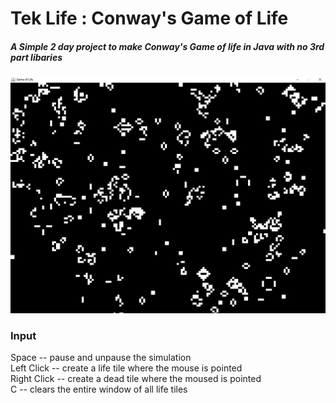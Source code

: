 Tek Life : Conway's Game of Life
===============
##### A Simple 2 day project to make Conway's Game of life in Java with no 3rd part libaries
![alt text](https://raw.githubusercontent.com/amtektonics/Conways_Game_of_Life/master/graphics/TekLife_v0.1a.png "ScreenShot1")

### Input
Space -- pause and unpause the simulation<br/>
Left Click  -- create a life tile where the mouse is pointed<br/>
Right Click -- create a dead tile where the moused is pointed<br/>
C -- clears the entire window of all life tiles<br/>
